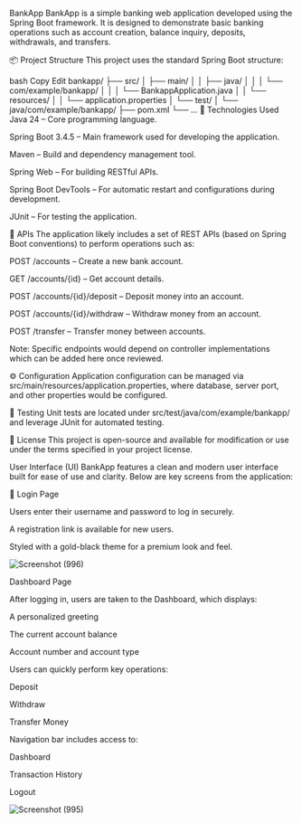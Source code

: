 BankApp
BankApp is a simple banking web application developed using the Spring Boot framework. It is designed to demonstrate basic banking operations such as account creation, balance inquiry, deposits, withdrawals, and transfers.

📦 Project Structure
This project uses the standard Spring Boot structure:

bash
Copy
Edit
bankapp/
├── src/
│   ├── main/
│   │   ├── java/
│   │   │   └── com/example/bankapp/
│   │   │       └── BankappApplication.java
│   │   └── resources/
│   │       └── application.properties
│   └── test/
│       └── java/com/example/bankapp/
├── pom.xml
└── ...
🚀 Technologies Used
Java 24 – Core programming language.

Spring Boot 3.4.5 – Main framework used for developing the application.

Maven – Build and dependency management tool.

Spring Web – For building RESTful APIs.

Spring Boot DevTools – For automatic restart and configurations during development.

JUnit – For testing the application.

🔌 APIs
The application likely includes a set of REST APIs (based on Spring Boot conventions) to perform operations such as:

POST /accounts – Create a new bank account.

GET /accounts/{id} – Get account details.

POST /accounts/{id}/deposit – Deposit money into an account.

POST /accounts/{id}/withdraw – Withdraw money from an account.

POST /transfer – Transfer money between accounts.

Note: Specific endpoints would depend on controller implementations which can be added here once reviewed.

⚙️ Configuration
Application configuration can be managed via src/main/resources/application.properties, where database, server port, and other properties would be configured.

🧪 Testing
Unit tests are located under src/test/java/com/example/bankapp/ and leverage JUnit for automated testing.

📄 License
This project is open-source and available for modification or use under the terms specified in your project license.

User Interface (UI)
BankApp features a clean and modern user interface built for ease of use and clarity. Below are key screens from the application:

🔐 Login Page

Users enter their username and password to log in securely.

A registration link is available for new users.

Styled with a gold-black theme for a premium look and feel.

![Screenshot (996)](https://github.com/user-attachments/assets/42da7163-2095-438a-a736-ef29a35615c5)

Dashboard Page

After logging in, users are taken to the Dashboard, which displays:

A personalized greeting

The current account balance

Account number and account type

Users can quickly perform key operations:

Deposit

Withdraw

Transfer Money

Navigation bar includes access to:

Dashboard

Transaction History

Logout

![Screenshot (995)](https://github.com/user-attachments/assets/9403d362-855c-4fa2-9d5e-577e5b611090)




